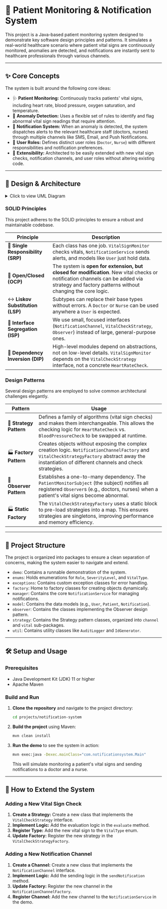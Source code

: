 # 🏥 Patient Monitoring & Notification System

This project is a Java-based patient monitoring system designed to demonstrate key software design principles and patterns. It simulates a real-world healthcare scenario where patient vital signs are continuously monitored, anomalies are detected, and notifications are instantly sent to healthcare professionals through various channels.

---

## ✨ Core Concepts

The system is built around the following core ideas:

*   🩺 **Patient Monitoring:** Continuously tracks patients' vital signs, including heart rate, blood pressure, oxygen saturation, and temperature.
*   🔬 **Anomaly Detection:** Uses a flexible set of rules to identify and flag abnormal vital sign readings that require attention.
*   🚀 **Notification System:** When an anomaly is detected, the system dispatches alerts to the relevant healthcare staff (doctors, nurses) through multiple channels like SMS, Email, and Push Notifications.
*   👥 **User Roles:** Defines distinct user roles (`Doctor`, `Nurse`) with different responsibilities and notification preferences.
*   🧩 **Extensibility:** Architected to be easily extended with new vital sign checks, notification channels, and user roles without altering existing code.

---

## 🎨 Design & Architecture

<details>
<summary>Click to view UML Diagram</summary>

```mermaid
classDiagram
    class User {
        -String id
        -String name
        -Role role
    }

    class Doctor {
        +User user
    }

    class Nurse {
        +User user
    }

    class Patient {
        -String id
        -String name
    }

    class VitalSignMonitor {
        -VitalCheckStrategy strategy
        +evaluate(VitalSignReading)
    }

    class VitalCheckStrategy {
        +evaluate(VitalSignReading)
    }

    class HeartRateCheck {
        +evaluate(VitalSignReading)
    }

    class TemperatureCheck {
        +evaluate(VitalSignReading)
    }
    
    class BloodPressureCheck {
        +evaluate(VitalSignReading)
    }
    
    class OxygenSaturationCheck {
        +evaluate(VitalSignReading)
    }

    class NotificationService {
        -channels : List~NotificationChannel~
        +sendNotification(Notification, User)
    }

    class NotificationChannel {
        +sendNotification(Notification, User)
    }

    class SMSChannel {
        +sendNotification(Notification, User)
    }

    class EmailChannel {
        +sendNotification(Notification, User)
    }
    
    class PushChannel {
        +sendNotification(Notification, User)
    }

    class PatientMonitorSubject {
        -observers : List~Observer~
        +registerObserver(Observer)
        +removeObserver(Observer)
        +notifyObservers(Notification)
    }

    class Observer {
        +update(Notification)
    }

    User <|-- Doctor
    User <|-- Nurse
    
    VitalSignMonitor o-- VitalCheckStrategy
    VitalCheckStrategy <|.. HeartRateCheck
    VitalCheckStrategy <|.. TemperatureCheck
    VitalCheckStrategy <|.. BloodPressureCheck
    VitalCheckStrategy <|.. OxygenSaturationCheck

    NotificationService o-- NotificationChannel
    NotificationChannel <|.. SMSChannel
    NotificationChannel <|.. EmailChannel
    NotificationChannel <|.. PushChannel

    PatientMonitorSubject o-- Observer
    Observer <|.. Doctor
    Observer <|.. Nurse
```

</details>

### SOLID Principles

This project adheres to the SOLID principles to ensure a robust and maintainable codebase.

| Principle                               | Description                                                                                                                                                                                          |
| --------------------------------------- | ---------------------------------------------------------------------------------------------------------------------------------------------------------------------------------------------------- |
| 🎯 **Single Responsibility (SRP)**      | Each class has one job. `VitalSignMonitor` checks vitals, `NotificationService` sends alerts, and models like `User` just hold data.                                                                  |
| 🔌 **Open/Closed (OCP)**                | The system is **open for extension, but closed for modification**. New vital checks or notification channels can be added via strategy and factory patterns without changing the core logic.           |
| ↔️ **Liskov Substitution (LSP)**         | Subtypes can replace their base types without errors. A `Doctor` or `Nurse` can be used anywhere a `User` is expected.                                                                                |
| 🍴 **Interface Segregation (ISP)**      | We use small, focused interfaces (`NotificationChannel`, `VitalCheckStrategy`, `Observer`) instead of large, general-purpose ones.                                                                   |
| 🔄 **Dependency Inversion (DIP)**       | High-level modules depend on abstractions, not on low-level details. `VitalSignMonitor` depends on the `VitalCheckStrategy` interface, not a concrete `HeartRateCheck`.                               |

### Design Patterns

Several design patterns are employed to solve common architectural challenges elegantly.

| Pattern                               | Usage                                                                                                                                                                                                |
| ------------------------------------- | ---------------------------------------------------------------------------------------------------------------------------------------------------------------------------------------------------- |
| 🚗 **Strategy Pattern**               | Defines a family of algorithms (vital sign checks) and makes them interchangeable. This allows the checking logic for `HeartRateCheck` vs. `BloodPressureCheck` to be swapped at runtime.             |
| 🏭 **Factory Pattern**                | Creates objects without exposing the complex creation logic. `NotificationChannelFactory` and `VitalCheckStrategyFactory` abstract away the instantiation of different channels and check strategies. |
| 👀 **Observer Pattern**                | Establishes a one-to-many dependency. The `PatientMonitorSubject` (the subject) notifies all registered `Observer`s (e.g., doctors, nurses) when a patient's vital signs become abnormal.          |
| 🏭 **Static Factory**                 | The `VitalCheckStrategyFactory` uses a static block to pre-load strategies into a map. This ensures strategies are singletons, improving performance and memory efficiency.                           |

---

## 📂 Project Structure

The project is organized into packages to ensure a clean separation of concerns, making the system easier to navigate and extend.

-   `demo`: Contains a runnable demonstration of the system.
-   `enums`: Holds enumerations for `Role`, `SeverityLevel`, and `VitalType`.
-   `exceptions`: Contains custom exception classes for error handling.
-   `factory`: Home to factory classes for creating objects dynamically.
-   `manager`: Contains the core `NotificationService` for managing notifications.
-   `model`: Contains the data models (e.g., `User`, `Patient`, `Notification`).
-   `observer`: Contains the classes implementing the Observer design pattern.
-   `strategy`: Contains the Strategy pattern classes, organized into `channel` and `vital` sub-packages.
-   `util`: Contains utility classes like `AuditLogger` and `IdGenerator`.

---

## 🛠️ Setup and Usage

### Prerequisites

*   Java Development Kit (JDK) 11 or higher
*   Apache Maven

### Build and Run

1.  **Clone the repository** and navigate to the project directory:
    ```bash
    cd projects/notification-system
    ```

2.  **Build the project** using Maven:
    ```bash
    mvn clean install
    ```

3.  **Run the demo** to see the system in action:
    ```bash
    mvn exec:java -Dexec.mainClass="com.notificationsystem.Main"
    ```
    This will simulate monitoring a patient's vital signs and sending notifications to a doctor and a nurse.

---

## 🧩 How to Extend the System

### Adding a New Vital Sign Check

1.  **Create a Strategy:** Create a new class that implements the `VitalCheckStrategy` interface.
2.  **Implement Logic:** Add the evaluation logic in the `evaluate` method.
3.  **Register Type:** Add the new vital sign to the `VitalType` enum.
4.  **Update Factory:** Register the new strategy in the `VitalCheckStrategyFactory`.

### Adding a New Notification Channel

1.  **Create a Channel:** Create a new class that implements the `NotificationChannel` interface.
2.  **Implement Logic:** Add the sending logic in the `sendNotification` method.
3.  **Update Factory:** Register the new channel in the `NotificationChannelFactory`.
4.  **Register Channel:** Add the new channel to the `NotificationService` in the demo.
